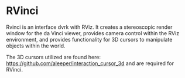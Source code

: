 # RVinci
Rvinci is an interface dvrk with RViz. It creates a stereoscopic render window for the da Vinci viewer,
provides camera control within the RViz environment, and provides functionality for 3D cursors to manipulate
objects within the world.

The 3D cursors utilized are found here: https://github.com/aleeper/interaction_cursor_3d and are required
for RVinci.
